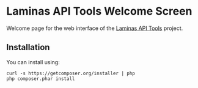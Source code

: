 Laminas API Tools Welcome Screen
========================

Welcome page for the web interface of the [Laminas API Tools](http://www.api-tools.getlaminas.org) project.


Installation
------------

You can install using:

```
curl -s https://getcomposer.org/installer | php
php composer.phar install
```

